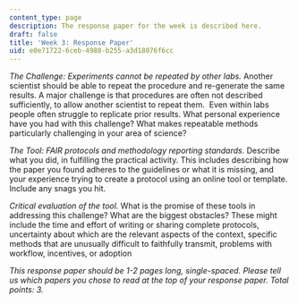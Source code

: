 ```yaml
---
content_type: page
description: The response paper for the week is described here.
draft: false
title: 'Week 3: Response Paper'
uid: e0e71722-6ceb-4988-b255-a3d18076f6cc
---
```

*The Challenge: Experiments cannot be repeated by other labs.* Another scientist should be able to repeat the procedure and re-generate the same results. A major challenge is that procedures are often not described sufficiently, to allow another scientist to repeat them.  Even within labs people often struggle to replicate prior results. What personal experience have you had with this challenge? What makes repeatable methods particularly challenging in your area of science? 

*The Tool: FAIR protocols and methodology reporting standards.* Describe what you did, in fulfilling the practical activity. This includes describing how the paper you found adheres to the guidelines or what it is missing, and your experience trying to create a protocol using an online tool or template. Include any snags you hit.

*Critical evaluation of the tool.* What is the promise of these tools in addressing this challenge? What are the biggest obstacles? These might include the time and effort of writing or sharing complete protocols, uncertainty about which are the relevant aspects of the context, specific methods that are unusually difficult to faithfully transmit, problems with workflow, incentives, or adoption

*This response paper should be 1-2 pages long, single-spaced. Please tell us which papers you chose to read at the top of your response paper. Total points: 3.*